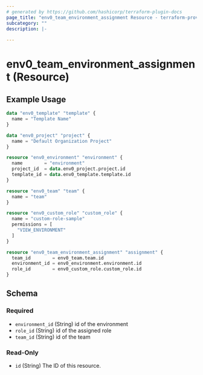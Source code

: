 ```yaml
---
# generated by https://github.com/hashicorp/terraform-plugin-docs
page_title: "env0_team_environment_assignment Resource - terraform-provider-env0"
subcategory: ""
description: |-
  
---
```


# env0_team_environment_assignment (Resource)



## Example Usage

```terraform
data "env0_template" "template" {
  name = "Template Name"
}

data "env0_project" "project" {
  name = "Default Organization Project"
}

resource "env0_environment" "environment" {
  name        = "environment"
  project_id  = data.env0_project.project.id
  template_id = data.env0_template.template.id
}

resource "env0_team" "team" {
  name = "team"
}

resource "env0_custom_role" "custom_role" {
  name = "custom-role-sample"
  permissions = [
    "VIEW_ENVIRONMENT"
  ]
}

resource "env0_team_environment_assignment" "assignment" {
  team_id        = env0_team.team.id
  environment_id = env0_environment.environment.id
  role_id        = env0_custom_role.custom_role.id
}
```

<!-- schema generated by tfplugindocs -->
## Schema

### Required

- `environment_id` (String) id of the environment
- `role_id` (String) id of the assigned role
- `team_id` (String) id of the team

### Read-Only

- `id` (String) The ID of this resource.
